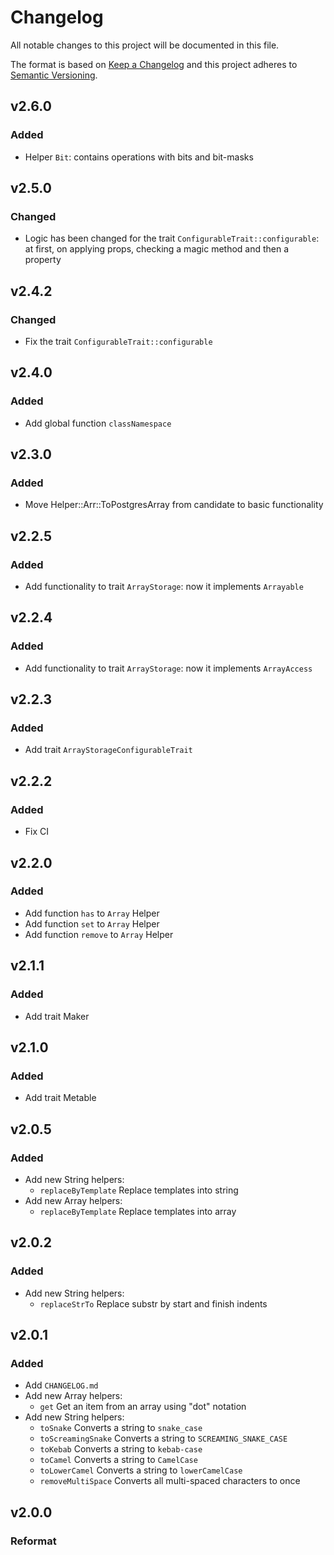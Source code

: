 # Changelog

All notable changes to this project will be documented in this file.

The format is based on [Keep a Changelog][keepachangelog] and this project adheres to [Semantic Versioning][semver].

## v2.6.0

### Added

- Helper `Bit`: contains operations with bits and bit-masks

## v2.5.0

### Changed

- Logic has been changed for the trait `ConfigurableTrait::configurable`:
at first, on applying props, checking a magic method and then a property

## v2.4.2

### Changed

- Fix the trait `ConfigurableTrait::configurable`

## v2.4.0

### Added

- Add global function `classNamespace`

## v2.3.0

### Added

- Move Helper::Arr::ToPostgresArray from candidate to basic functionality

## v2.2.5

### Added

- Add functionality to trait `ArrayStorage`: now it implements `Arrayable`

## v2.2.4

### Added

- Add functionality to trait `ArrayStorage`: now it implements `ArrayAccess`

## v2.2.3

### Added

- Add trait `ArrayStorageConfigurableTrait`

## v2.2.2

### Added

- Fix CI

## v2.2.0

### Added

- Add function `has` to `Array` Helper
- Add function `set` to `Array` Helper
- Add function `remove` to `Array` Helper

## v2.1.1

### Added

- Add trait Maker

## v2.1.0

### Added

- Add trait Metable

## v2.0.5

### Added

- Add new String helpers:
    + `replaceByTemplate` Replace templates into string
- Add new Array helpers:
    + `replaceByTemplate` Replace templates into array

## v2.0.2

### Added

- Add new String helpers:
    + `replaceStrTo` Replace substr by start and finish indents

## v2.0.1

### Added

- Add `CHANGELOG.md`
- Add new Array helpers:
    + `get` Get an item from an array using "dot" notation
- Add new String helpers:
    + `toSnake` Converts a string to `snake_case`
    + `toScreamingSnake` Converts a string to `SCREAMING_SNAKE_CASE`
    + `toKebab` Converts a string to `kebab-case`
    + `toCamel` Converts a string to `CamelCase`
    + `toLowerCamel` Converts a string to `lowerCamelCase`
    + `removeMultiSpace` Converts all multi-spaced characters to once
    
## v2.0.0

### Reformat

[keepachangelog]:https://keepachangelog.com/en/1.0.0/
[semver]:https://semver.org/spec/v2.0.0.html

